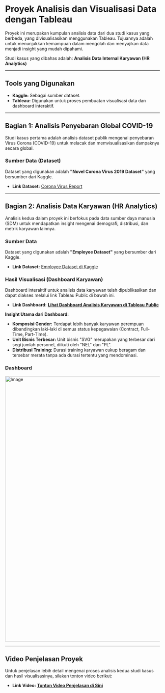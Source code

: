 # Proyek Analisis dan Visualisasi Data dengan Tableau

Proyek ini merupakan kumpulan analisis data dari dua studi kasus yang berbeda, yang divisualisasikan menggunakan Tableau. Tujuannya adalah untuk menunjukkan kemampuan dalam mengolah dan menyajikan data menjadi insight yang mudah dipahami.

Studi kasus yang dibahas adalah:
 **Analisis Data Internal Karyawan (HR Analytics)**

---

## Tools yang Digunakan

- **Kaggle:** Sebagai sumber dataset.
- **Tableau:** Digunakan untuk proses pembuatan visualisasi data dan dashboard interaktif.

---

## Bagian 1: Analisis Penyebaran Global COVID-19

Studi kasus pertama adalah analisis dataset publik mengenai penyebaran Virus Corona (COVID-19) untuk melacak dan memvisualisasikan dampaknya secara global.

### Sumber Data (Dataset)
Dataset yang digunakan adalah **"Novel Corona Virus 2019 Dataset"** yang bersumber dari Kaggle.
- **Link Dataset:** [Corona Virus Report](https://www.kaggle.com/datasets/imdevskp/corona-virus-report)

---

## Bagian 2: Analisis Data Karyawan (HR Analytics)

Analisis kedua dalam proyek ini berfokus pada data sumber daya manusia (SDM) untuk mendapatkan insight mengenai demografi, distribusi, dan metrik karyawan lainnya.

### Sumber Data
Dataset yang digunakan adalah **"Employee Dataset"** yang bersumber dari Kaggle.
- **Link Dataset:** [Employee Dataset di Kaggle](https://www.kaggle.com/datasets/ravindrasinghrana/employeedataset)

### Hasil Visualisasi (Dashboard Karyawan)
Dashboard interaktif untuk analisis data karyawan telah dipublikasikan dan dapat diakses melalui link Tableau Public di bawah ini.

- **Link Dashboard:** **[Lihat Dashboard Analisis Karyawan di Tableau Public](https://public.tableau.com/views/soal2_17508547900530/Jawabanno_7?:language=en-US&publish=yes&:sid=&:redirect=auth&:display_count=n&:origin=viz_share_link)**

**Insight Utama dari Dashboard:**
* **Komposisi Gender:** Terdapat lebih banyak karyawan perempuan dibandingkan laki-laki di semua status kepegawaian (Contract, Full-Time, Part-Time).
* **Unit Bisnis Terbesar:** Unit bisnis "SVG" merupakan yang terbesar dari segi jumlah personel, diikuti oleh "NEL" dan "PL".
* **Distribusi Training:** Durasi training karyawan cukup beragam dan tersebar merata tanpa ada durasi tertentu yang mendominasi.

### Dashboard

<img width="650" height="865" alt="Image" src="https://github.com/user-attachments/assets/8c2ca6dd-70ea-4da1-a91a-ebd46fe43269" />


---

## Video Penjelasan Proyek

Untuk penjelasan lebih detail mengenai proses analisis kedua studi kasus dan hasil visualisasinya, silakan tonton video berikut:

- **Link Video:** **[Tonton Video Penjelasan di Sini](LINK_VIDEO_ANDA)**
